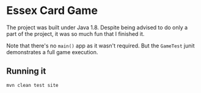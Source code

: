 # Essex Card Game

The project was built under Java 1.8. Despite being advised to do only a part of the project, it was so much fun that I finished it.

Note that there's no `main()` app as it wasn't required. But the `GameTest` junit demonstrates a full game execution.

## Running it
`mvn clean test site`